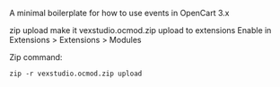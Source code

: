 
A minimal boilerplate for how to use events in OpenCart 3.x 

zip upload
make it vexstudio.ocmod.zip
upload to extensions
Enable in Extensions > Extensions > Modules


Zip command:
```
zip -r vexstudio.ocmod.zip upload
```
